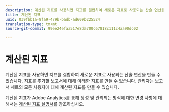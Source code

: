 ```yaml
---
description: 계산된 지표를 사용하면 지표를 결합하여 새로운 지표로 사용되는 산술 연산을 만들 수 있습니다. 지표를 추가할 보고서에 대해 이러한 지표를 만들 수 있습니다. 관리자는 보고서 세트의 모든 사용자에 대해 계산된 지표를 만들 수 있습니다.
title: 계산된 지표
uuid: 039fbb1a-8fa9-479b-badb-ad609b225524
translation-type: tm+mt
source-git-commit: 99ee24efaa517e8da700c67818c111c4aa90dc02

---
```



# 계산된 지표

계산된 지표를 사용하면 지표를 결합하여 새로운 지표로 사용되는 산술 연산을 만들 수 있습니다. 지표를 추가할 보고서에 대해 이러한 지표를 만들 수 있습니다. 관리자는 보고서 세트의 모든 사용자에 대해 계산된 지표를 만들 수 있습니다.

계산된 지표가 Adobe Analytics를 통해 생성 및 관리되는 방식에 대한 변경 사항에 대해서는 [계산된 지표 설명서](/help/components/c-calcmetrics/cm-overview.md)를 참조하십시오.
